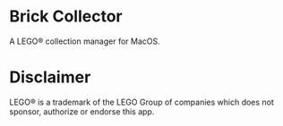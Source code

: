 # Brick Collector
A LEGO® collection manager for MacOS.

# Disclaimer
LEGO® is a trademark of the LEGO Group of companies which does not sponsor, authorize or endorse this app.
